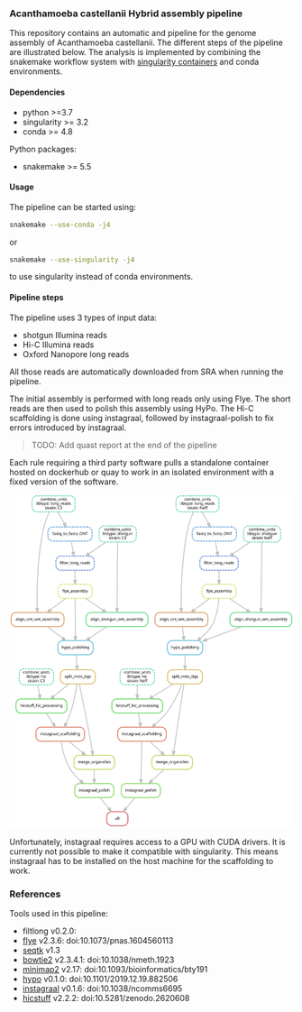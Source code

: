 ### Acanthamoeba castellanii Hybrid assembly pipeline

This repository contains an automatic and pipeline for the genome assembly of Acanthamoeba castellanii. The different steps of the pipeline are illustrated below.
The analysis is implemented by combining the snakemake workflow system with [singularity containers](https://snakemake.readthedocs.io/en/stable/snakefiles/deployment.html#singularity) and conda environments.

#### Dependencies

 * python >=3.7
 * singularity >= 3.2
 * conda >= 4.8

Python packages:

 * snakemake >= 5.5

#### Usage

The pipeline can be started using:

```bash
snakemake --use-conda -j4
```
or

```bash
snakemake --use-singularity -j4
```
to use singularity instead of conda environments.

#### Pipeline steps

The pipeline uses 3 types of input data:
 * shotgun Illumina reads
 * Hi-C Illumina reads
 * Oxford Nanopore long reads

All those reads are automatically downloaded from SRA when running the pipeline.

The initial assembly is performed with long reads only using Flye. The short reads are then used to polish this assembly using HyPo. The Hi-C scaffolding is done using instagraal, followed by instagraal-polish to fix errors introduced by instagraal.

>TODO: Add quast report at the end of the pipeline

Each rule requiring a third party software pulls a standalone container hosted on dockerhub or quay to work in an isolated environment with a fixed version of the software.

![image](doc/assembly.svg)

Unfortunately, instagraal requires access to a GPU with CUDA drivers. It is currently not possible to make it compatible with singularity. This means instagraal has to be installed on the host machine for the scaffolding to work.

### References
Tools used in this pipeline:
 * filtlong v0.2.0: 
 * [flye](https://github.com/fenderglass/Flye/) v2.3.6: doi:10.1073/pnas.1604560113
 * [seqtk](https://github.com/lh3/seqtk) v1.3
 * [bowtie2](https://github.com/BenLangmead/bowtie2) v2.3.4.1: doi:10.1038/nmeth.1923
 * [minimap2](https://github.com/lh3/minimap2) v2.17: doi:10.1093/bioinformatics/bty191
 * [hypo](https://github.com/kensung-lab/hypo) v0.1.0: doi:10.1101/2019.12.19.882506
 * [instagraal](https://github.com/koszullab/instaGRAAL) v0.1.6: doi:10.1038/ncomms6695
 * [hicstuff](https://github.com/koszullab/hicstuff) v2.2.2: doi:10.5281/zenodo.2620608
